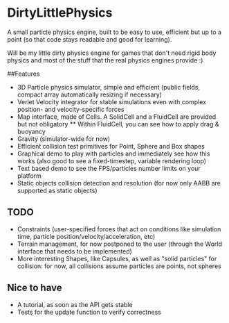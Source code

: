 DirtyLittlePhysics
==================

A small particle physics engine, built to be easy to use, efficient but up to a point (so that code stays readable and good for learning).

Will be my little dirty physics engine for games that don't need rigid body physics and most of the stuff that the real physics engines provide :)

##Features

* 3D Particle physics simulator, simple and efficient (public fields, compact array automatically resizing if necessary)
* Verlet Velocity integrator for stable simulations even with complex position- and velocity-specific forces
* Map interface, made of Cells. A SolidCell and a FluidCell are provided but not obligatory
** Within FluidCell, you can see how to apply drag & buoyancy
* Gravity (simulator-wide for now)
* Efficient collision test primitives for Point, Sphere and Box shapes
* Graphical demo to play with particles and immediately see how this works (also good to see a fixed-timestep, variable rendering loop)
* Text based demo to see the FPS/particles number limits on your platform
* Static objects collision detection and resolution (for now only AABB are supported as static objects)

## TODO

* Constraints (user-specified forces that act on conditions like simulation time, particle position/velocity/acceleration, etc)
* Terrain management, for now postponed to the user (through the World interface that needs to be implemented)
* More interesting Shapes, like Capsules, as well as "solid particles" for collision: for now, all collisions assume particles are points, not spheres

## Nice to have

* A tutorial, as soon as the API gets stable
* Tests for the update function to verify correctness
